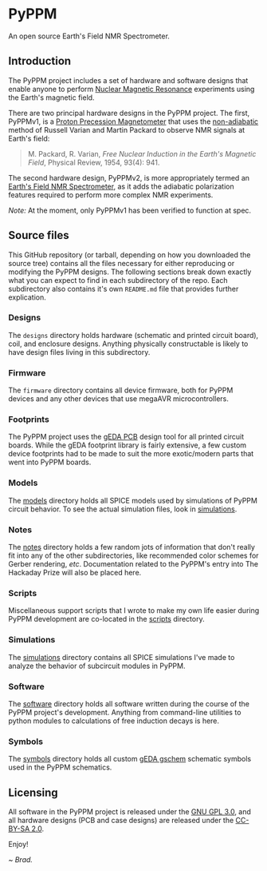 # PyPPM

An open source Earth's Field NMR Spectrometer.

## Introduction

The PyPPM project includes a set of hardware and software designs that enable
anyone to perform [Nuclear Magnetic Resonance](
http://en.wikipedia.org/wiki/Nuclear_magnetic_resonance) experiments using
the Earth's magnetic field.

There are two principal hardware designs in the PyPPM project. The first,
PyPPMv1, is a [Proton Precession Magnetometer](
http://en.wikipedia.org/wiki/Proton_magnetometer) that uses the
[non-adiabatic](http://en.wikipedia.org/wiki/Adiabatic_theorem) method of
Russell Varian and Martin Packard to observe NMR signals at Earth's field:

> M. Packard, R. Varian, _Free Nuclear Induction in the Earth's Magnetic
> Field_, Physical Review, 1954, 93(4): 941.

The second hardware design, PyPPMv2, is more appropriately termed an [Earth's
Field NMR Spectrometer](http://en.wikipedia.org/wiki/Earth's_field_NMR), as
it adds the adiabatic polarization features required to perform more complex
NMR experiments.

*Note:* At the moment, only PyPPMv1 has been verified to function at spec.

## Source files

This GitHub repository (or tarball, depending on how you downloaded the source
tree) contains all the files necessary for either reproducing or modifying the
PyPPM designs. The following sections break down exactly what you can expect
to find in each subdirectory of the repo. Each subdirectory also contains it's
own `README.md` file that provides further explication.

### Designs

The `designs` directory holds hardware (schematic and printed circuit board),
coil, and enclosure designs. Anything physically constructable is likely to
have design files living in this subdirectory.

### Firmware

The `firmware` directory contains all device firmware, both for PyPPM devices
and any other devices that use megaAVR microcontrollers.

### Footprints

The PyPPM project uses the [gEDA PCB](http://pcb.geda-project.org/) design
tool for all printed circuit boards. While the gEDA footprint library is
fairly extensive, a few custom device footprints had to be made to suit
the more exotic/modern parts that went into PyPPM boards.

### Models

The [models](models) directory holds all SPICE models used by simulations
of PyPPM circuit behavior. To see the actual simulation files, look in
[simulations](simulations).

### Notes

The [notes](notes) directory holds a few random jots of information that
don't really fit into any of the other subdirectories, like recommended
color schemes for Gerber rendering, _etc_. Documentation related to the
PyPPM's entry into The Hackaday Prize will also be placed here.

### Scripts

Miscellaneous support scripts that I wrote to make my own life easier during
PyPPM development are co-located in the [scripts](scripts) directory.

### Simulations

The [simulations](simulations) directory contains all SPICE simulations
I've made to analyze the behavior of subcircuit modules in PyPPM.

### Software

The [software](software) directory holds all software written during the
course of the PyPPM project's development. Anything from command-line
utilities to python modules to calculations of free induction decays
is here.

### Symbols

The [symbols](symbols) directory holds all custom [gEDA gschem](
http://www.geda-project.org/) schematic symbols used in the PyPPM
schematics.

## Licensing

All software in the PyPPM project is released under the [GNU GPL 3.0](
http://www.gnu.org/copyleft/gpl.html), and all hardware designs (PCB and case
designs) are released under the [CC-BY-SA 2.0](
https://creativecommons.org/licenses/by-sa/2.0/).

Enjoy!

*~ Brad.*

